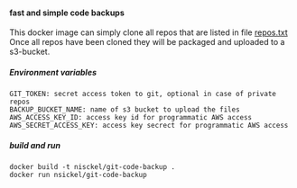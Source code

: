 #### fast and simple code backups
This docker image can simply clone all repos that are listed in file [repos.txt](repos.txt) 
Once all repos have been cloned they will be packaged and uploaded to a s3-bucket.

##### Environment variables
```
GIT_TOKEN: secret access token to git, optional in case of private repos
BACKUP_BUCKET_NAME: name of s3 bucket to upload the files
AWS_ACCESS_KEY_ID: access key id for programmatic AWS access
AWS_SECRET_ACCESS_KEY: access key secrect for programmatic AWS access
```

##### build and run
```
docker build -t nisckel/git-code-backup .
docker run nsickel/git-code-backup
```